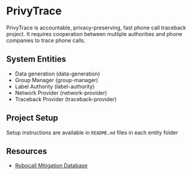 # PrivyTrace
PrivyTrace is accountable, privacy-preserving, fast phone call traceback project. It requires cooperation between mutliple authorities and phone companies to trace phone calls.

## System Entities
- Data generation (data-generation)
- Group Manager (group-manager)
- Label Authority (label-authority)
- Network Provider (network-provider)
- Traceback Provider (traceback-provider)

## Project Setup
Setup instructions are available in ```README.md``` files in each entity folder

## Resources
- [Robocall Mitigation Database](https://fccprod.servicenowservices.com/rmd?id=rmd_welcome)